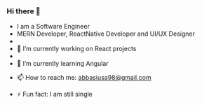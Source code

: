 ### Hi there 👋

<!--
**abbasiusa98/abbasiusa98** is a ✨ _special_ ✨ repository because its `README.md` (this file) appears on your GitHub profile.

Here are some ideas to get you started:
-->
- I am a Software Engineer
- MERN Developer, ReactNative Developer and UI/UX Designer
- 
- 🔭 I’m currently working on React projects
- 
- 🌱 I’m currently learning Angular
<!-- - 👯 I’m looking to collaborate on ... -->
<!-- - 🤔 I’m looking for help with ... -->
<!-- - 💬 Ask me about ... -->
- 📫 How to reach me: abbasiusa98@gmail.com
<!-- - 😄 Pronouns: ... -->
- ⚡ Fun fact: I am still single

